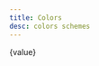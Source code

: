 ```yaml
---
title: Colors
desc: colors schemes
---
```


<script>
	let value = "hey palette";
</script>

{value}
